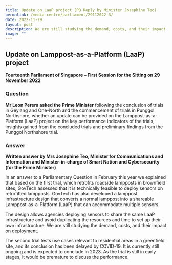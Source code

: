 ```yaml
---
title: Update on LaaP project (PQ Reply by Minister Josephine Teo)
permalink: /media-centre/parliament/29112022-3/
date: 2022-11-29
layout: post
description: We are still studying the demand, costs, and their impact on deployment.
image: ""
---
```


## Update on Lamppost-as-a-Platform (LaaP) project

**Fourteenth Parliament of Singapore – First Session for the Sitting on 29 November 2022**

### Question

**Mr Leon Perera asked the Prime Minister** following the conclusion of trials in Geylang and One-North and the commencement of trials in Punggol Northshore, whether an update can be provided on the Lamppost-as-a-Platform (LaaP) project on the key performance indicators of the trials, insights gained from the concluded trials and preliminary findings from the Punggol Northshore trial.

### Answer

**Written answer by Mrs Josephine Teo, Minister for Communications and Information and Minister-in-charge of Smart Nation and Cybersecurity (for the Prime Minister)**

In an answer to a Parliamentary Question in February this year we explained that based on the first trial, which retrofits roadside lampposts in brownfield sites, GovTech assessed that it is technically feasible to deploy sensors on retrofitted lampposts. GovTech has also developed a lamppost infrastructure design that converts a normal lamppost into a shareable Lamppost-as-a-Platform (LaaP) that can accommodate multiple sensors.

The design allows agencies deploying sensors to share the same LaaP infrastructure and avoid duplicating the resources and time to set up their own infrastructure. We are still studying the demand, costs, and their impact on deployment.

The second trial tests use cases relevant to residential areas in a greenfield site, and its conclusion has been delayed by COVID-19. It is currently still ongoing and is expected to conclude in 2023. As the trial is still in early stages, it would be premature to discuss the performance.